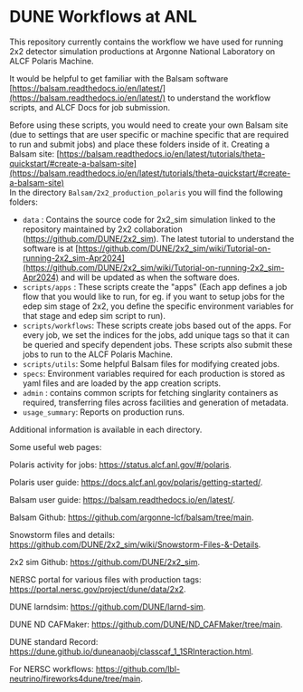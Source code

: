 # DUNE Workflows at ANL

This repository currently contains the workflow we have used for running 2x2 detector simulation productions at Argonne National Laboratory on ALCF Polaris Machine.  

It would be helpful to get familiar with the Balsam software [https://balsam.readthedocs.io/en/latest/](https://balsam.readthedocs.io/en/latest/) to understand the workflow scripts, and ALCF Docs for job submission.

Before using these scripts, you would need to create your own Balsam site (due to settings that are user specific or machine specific that are required to run and submit jobs) and place these folders inside of it. Creating a Balsam site: [https://balsam.readthedocs.io/en/latest/tutorials/theta-quickstart/#create-a-balsam-site](https://balsam.readthedocs.io/en/latest/tutorials/theta-quickstart/#create-a-balsam-site)     
In the directory `Balsam/2x2_production_polaris` you will find the following folders:  
- `data` : Contains the source code for 2x2_sim simulation linked to the repository maintained by 2x2 collaboration (https://github.com/DUNE/2x2_sim). The latest tutorial to understand the software is at [https://github.com/DUNE/2x2_sim/wiki/Tutorial-on-running-2x2_sim-Apr2024](https://github.com/DUNE/2x2_sim/wiki/Tutorial-on-running-2x2_sim-Apr2024) and will be updated as when the software does.
- `scripts/apps` : These scripts create the "apps" (Each app defines a job flow that you would like to run, for eg. if you want to setup jobs for the edep sim stage of 2x2, you define the specific environment variables for that stage and edep sim script to run).
- `scripts/workflows`: These scripts create jobs based out of the apps. For every job, we set the indices for the jobs, add unique tags so that it can be queried and specify dependent jobs. These scripts also submit these jobs to run to the ALCF Polaris Machine.
- `scripts/utils`: Some helpful Balsam files for modifying created jobs.
- `specs`: Environment variables required for each production is stored as yaml files and are loaded by the app creation scripts.
- `admin` : contains common scripts for fetching singlarity containers as required, transferring files across facilities and generation of metadata.
- `usage_summary`: Reports on production runs.

Additional information is available in each directory.

Some useful web pages:

Polaris activity for jobs: https://status.alcf.anl.gov/#/polaris.

Polaris user guide: https://docs.alcf.anl.gov/polaris/getting-started/. 

Balsam user guide: https://balsam.readthedocs.io/en/latest/.

Balsam Github: https://github.com/argonne-lcf/balsam/tree/main.

Snowstorm files and details: https://github.com/DUNE/2x2_sim/wiki/Snowstorm-Files-&-Details. 

2x2 sim Github: https://github.com/DUNE/2x2_sim.

NERSC portal for various files with production tags: https://portal.nersc.gov/project/dune/data/2x2.

DUNE larndsim: https://github.com/DUNE/larnd-sim.

DUNE ND CAFMaker: https://github.com/DUNE/ND_CAFMaker/tree/main. 

DUNE standard Record: https://dune.github.io/duneanaobj/classcaf_1_1SRInteraction.html.

For NERSC workflows: https://github.com/lbl-neutrino/fireworks4dune/tree/main.
